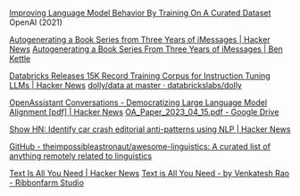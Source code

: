 
[Improving Language Model Behavior By Training On A Curated Dataset](https://openai.com/research/improving-language-model-behavior)
OpenAI (2021)

[Autogenerating a Book Series from Three Years of iMessages | Hacker News](https://news.ycombinator.com/item?id=39615715)
[Autogenerating a Book Series From Three Years of iMessages | Ben Kettle](https://benkettle.xyz/posts/message-book/)

[Databricks Releases 15K Record Training Corpus for Instruction Tuning LLMs | Hacker News](https://news.ycombinator.com/item?id=35541861)
[dolly/data at master · databrickslabs/dolly](https://github.com/databrickslabs/dolly/tree/master/data)

[OpenAssistant Conversations - Democratizing Large Language Model Alignment [pdf] | Hacker News](https://news.ycombinator.com/item?id=35582417)
[OA_Paper_2023_04_15.pdf - Google Drive](https://drive.google.com/file/d/10iR5hKwFqAKhL3umx8muOWSRm7hs5FqX/view)

[Show HN: Identify car crash editorial anti-patterns using NLP | Hacker News](https://news.ycombinator.com/item?id=28840700)

[GitHub - theimpossibleastronaut/awesome-linguistics: A curated list of anything remotely related to linguistics](https://github.com/theimpossibleastronaut/awesome-linguistics)

[Text Is All You Need | Hacker News](https://news.ycombinator.com/item?id=34847912)
[Text is All You Need - by Venkatesh Rao - Ribbonfarm Studio](https://studio.ribbonfarm.com/p/text-is-all-you-need)
